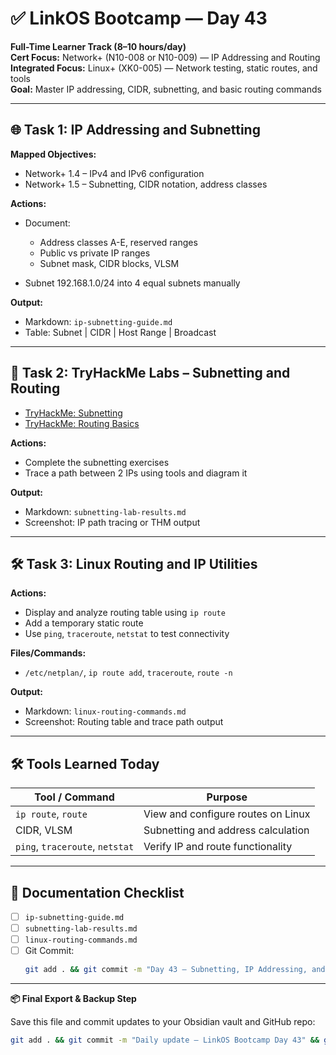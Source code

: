 # ✅ LinkOS Bootcamp — Day 43

**Full-Time Learner Track (8–10 hours/day)**  
**Cert Focus:** Network+ (N10-008 or N10-009) — IP Addressing and Routing  
**Integrated Focus:** Linux+ (XK0-005) — Network testing, static routes, and tools  
**Goal:** Master IP addressing, CIDR, subnetting, and basic routing commands

---

## 🌐 Task 1: IP Addressing and Subnetting

**Mapped Objectives:**  
- Network+ 1.4 – IPv4 and IPv6 configuration  
- Network+ 1.5 – Subnetting, CIDR notation, address classes

**Actions:**  
- Document:
  - Address classes A-E, reserved ranges  
  - Public vs private IP ranges  
  - Subnet mask, CIDR blocks, VLSM

- Subnet 192.168.1.0/24 into 4 equal subnets manually

**Output:**  
- Markdown: `ip-subnetting-guide.md`  
- Table: Subnet | CIDR | Host Range | Broadcast

---

## 🧪 Task 2: TryHackMe Labs – Subnetting and Routing

- [TryHackMe: Subnetting](https://tryhackme.com/room/subnetting)  
- [TryHackMe: Routing Basics](https://tryhackme.com/room/routing)

**Actions:**  
- Complete the subnetting exercises  
- Trace a path between 2 IPs using tools and diagram it

**Output:**  
- Markdown: `subnetting-lab-results.md`  
- Screenshot: IP path tracing or THM output

---

## 🛠️ Task 3: Linux Routing and IP Utilities

**Actions:**  
- Display and analyze routing table using `ip route`  
- Add a temporary static route  
- Use `ping`, `traceroute`, `netstat` to test connectivity

**Files/Commands:**  
- `/etc/netplan/`, `ip route add`, `traceroute`, `route -n`

**Output:**  
- Markdown: `linux-routing-commands.md`  
- Screenshot: Routing table and trace path output

---

## 🛠️ Tools Learned Today

| Tool / Command     | Purpose                                      |
|--------------------|----------------------------------------------|
| `ip route`, `route`| View and configure routes on Linux           |
| CIDR, VLSM         | Subnetting and address calculation           |
| `ping`, `traceroute`, `netstat` | Verify IP and route functionality  |

---

## 📁 Documentation Checklist

- [ ] `ip-subnetting-guide.md`  
- [ ] `subnetting-lab-results.md`  
- [ ] `linux-routing-commands.md`  
- [ ] Git Commit:
  ```bash
  git add . && git commit -m "Day 43 – Subnetting, IP Addressing, and Linux Routing" && git push origin main
  ```

---

**📦 Final Export & Backup Step**

Save this file and commit updates to your Obsidian vault and GitHub repo:

```bash
git add . && git commit -m "Daily update – LinkOS Bootcamp Day 43" && git push origin main
```
